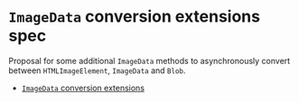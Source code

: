 
# `ImageData` conversion extensions spec

Proposal for some additional `ImageData` methods to asynchronously convert between `HTMLImageElement`, `ImageData` and `Blob`.

 * [`ImageData` conversion extensions](http://wicg.github.io/img-conversion/)

